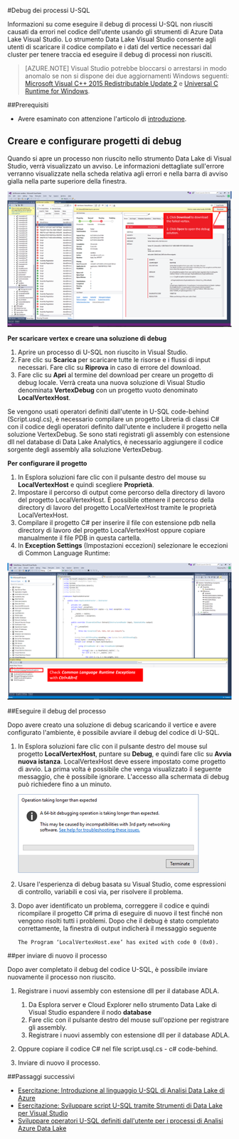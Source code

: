 <properties 
   pageTitle="Debug dei processi U-SQL | Microsoft Azure" 
   description="Informazioni su come eseguire il debug del vertice non riuscito di U-SQL con Visual Studio. " 
   services="data-lake-analytics" 
   documentationCenter="" 
   authors="mumian" 
   manager="paulettm" 
   editor="cgronlun"/>
 
<tags
   ms.service="data-lake-analytics"
   ms.devlang="na"
   ms.topic="article"
   ms.tgt_pltfrm="na"
   ms.workload="big-data" 
   ms.date="07/26/2016"
   ms.author="jgao"/>



#Debug dei processi U-SQL 

Informazioni su come eseguire il debug di processi U-SQL non riusciti causati da errori nel codice dell'utente usando gli strumenti di Azure Data Lake Visual Studio. Lo strumento Data Lake Visual Studio consente agli utenti di scaricare il codice compilato e i dati del vertice necessari dal cluster per tenere traccia ed eseguire il debug di processi non riusciti.

>[AZURE.NOTE] Visual Studio potrebbe bloccarsi o arrestarsi in modo anomalo se non si dispone dei due aggiornamenti Windows seguenti: [Microsoft Visual C++ 2015 Redistributable Update 2](https://www.microsoft.com/download/details.aspx?id=51682) e [Universal C Runtime for Windows](https://www.microsoft.com/download/details.aspx?id=50410&wa=wsignin1.0).


##Prerequisiti
-	Avere esaminato con attenzione l'articolo di [introduzione](data-lake-analytics-data-lake-tools-get-started.md).

## Creare e configurare progetti di debug

Quando si apre un processo non riuscito nello strumento Data Lake di Visual Studio, verrà visualizzato un avviso. Le informazioni dettagliate sull'errore verranno visualizzate nella scheda relativa agli errori e nella barra di avviso gialla nella parte superiore della finestra.

![Vertice download visual studio debug U-SQL Azure Data Lake Analytics](./media/data-lake-analytics-debug-u-sql-jobs/data-lake-analytics-download-vertex.png)

**Per scaricare vertex e creare una soluzione di debug**

1.	Aprire un processo di U-SQL non riuscito in Visual Studio.
2.	Fare clic su **Scarica** per scaricare tutte le risorse e i flussi di input necessari. Fare clic su **Riprova** in caso di errore del download.
3.	Fare clic su **Apri** al termine del download per creare un progetto di debug locale. Verrà creata una nuova soluzione di Visual Studio denominata **VertexDebug** con un progetto vuoto denominato **LocalVertexHost**.

Se vengono usati operatori definiti dall'utente in U-SQL code-behind (Script.usql.cs), è necessario compilare un progetto Libreria di classi C# con il codice degli operatori definito dall'utente e includere il progetto nella soluzione VertexDebug. Se sono stati registrati gli assembly con estensione dll nel database di Data Lake Analytics, è necessario aggiungere il codice sorgente degli assembly alla soluzione VertexDebug.
 

**Per configurare il progetto**

1.	In Esplora soluzioni fare clic con il pulsante destro del mouse su **LocalVertexHost** e quindi scegliere **Proprietà**.
2.	Impostare il percorso di output come percorso della directory di lavoro del progetto LocalVertexHost. È possibile ottenere il percorso della directory di lavoro del progetto LocalVertexHost tramite le proprietà LocalVertexHost.
3.	Compilare il progetto C# per inserire il file con estensione pdb nella directory di lavoro del progetto LocalVertexHost oppure copiare manualmente il file PDB in questa cartella.
4.	In **Exception Settings** (Impostazioni eccezioni) selezionare le eccezioni di Common Language Runtime:

![Impostazione visual studio debug U-SQL Azure Data Lake Analytics](./media/data-lake-analytics-debug-u-sql-jobs/data-lake-analytics-clr-exception-setting.png)
 
##Eseguire il debug del processo

Dopo avere creato una soluzione di debug scaricando il vertice e avere configurato l'ambiente, è possibile avviare il debug del codice di U-SQL.

1.	In Esplora soluzioni fare clic con il pulsante destro del mouse sul progetto **LocalVertexHost**, puntare su **Debug**, e quindi fare clic su **Avvia nuova istanza**. LocalVertexHost deve essere impostato come progetto di avvio. La prima volta è possibile che venga visualizzato il seguente messaggio, che è possibile ignorare. L'accesso alla schermata di debug può richiedere fino a un minuto.
 
    ![Avviso visual studio debug U-SQL Azure Data Lake Analytics](./media/data-lake-analytics-debug-u-sql-jobs/data-lake-analytics-visual-studio-u-sql-debug-warning.png)

4.	Usare l'esperienza di debug basata su Visual Studio, come espressioni di controllo, variabili e così via, per risolvere il problema.
5.	Dopo aver identificato un problema, correggere il codice e quindi ricompilare il progetto C# prima di eseguire di nuovo il test finché non vengono risolti tutti i problemi. Dopo che il debug è stato completato correttamente, la finestra di output indicherà il messaggio seguente

        The Program ‘LocalVertexHost.exe’ has exited with code 0 (0x0).
 
##per inviare di nuovo il processo

Dopo aver completato il debug del codice U-SQL, è possibile inviare nuovamente il processo non riuscito.

1. Registrare i nuovi assembly con estensione dll per il database ADLA.

    1.	Da Esplora server e Cloud Explorer nello strumento Data Lake di Visual Studio espandere il nodo **database**
    2.	Fare clic con il pulsante destro del mouse sull'opzione per registrare gli assembly.
    3.	Registrare i nuovi assembly con estensione dll per il database ADLA.
 
2.	Oppure copiare il codice C# nel file script.usql.cs - c# code-behind.
3.	Inviare di nuovo il processo.

##Passaggi successivi

- [Esercitazione: Introduzione al linguaggio U-SQL di Analisi Data Lake di Azure](data-lake-analytics-u-sql-get-started.md)
- [Esercitazione: Sviluppare script U-SQL tramite Strumenti di Data Lake per Visual Studio](data-lake-analytics-data-lake-tools-get-started.md)
- [Sviluppare operatori U-SQL definiti dall'utente per i processi di Analisi Azure Data Lake](data-lake-analytics-u-sql-develop-user-defined-operators.md)

<!---HONumber=AcomDC_0817_2016-->